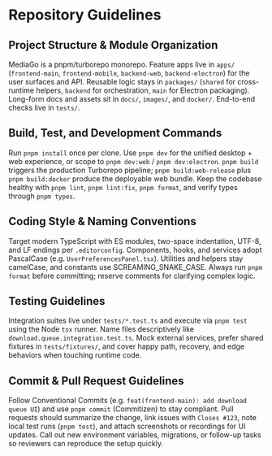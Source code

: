 # Repository Guidelines

## Project Structure & Module Organization
MediaGo is a pnpm/turborepo monorepo. Feature apps live in `apps/` (`frontend-main`, `frontend-mobile`, `backend-web`, `backend-electron`) for the user surfaces and API. Reusable logic stays in `packages/` (`shared` for cross-runtime helpers, `backend` for orchestration, `main` for Electron packaging). Long-form docs and assets sit in `docs/`, `images/`, and `docker/`. End-to-end checks live in `tests/`.

## Build, Test, and Development Commands
Run `pnpm install` once per clone. Use `pnpm dev` for the unified desktop + web experience, or scope to `pnpm dev:web` / `pnpm dev:electron`. `pnpm build` triggers the production Turborepo pipeline; `pnpm build:web-release` plus `pnpm build:docker` produce the deployable web bundle. Keep the codebase healthy with `pnpm lint`, `pnpm lint:fix`, `pnpm format`, and verify types through `pnpm types`.

## Coding Style & Naming Conventions
Target modern TypeScript with ES modules, two-space indentation, UTF-8, and LF endings per `.editorconfig`. Components, hooks, and services adopt PascalCase (e.g. `UserPreferencesPanel.tsx`). Utilities and helpers stay camelCase, and constants use SCREAMING_SNAKE_CASE. Always run `pnpm format` before committing; reserve comments for clarifying complex logic.

## Testing Guidelines
Integration suites live under `tests/*.test.ts` and execute via `pnpm test` using the Node `tsx` runner. Name files descriptively like `download.queue.integration.test.ts`. Mock external services, prefer shared fixtures in `tests/fixtures/`, and cover happy path, recovery, and edge behaviors when touching runtime code.

## Commit & Pull Request Guidelines
Follow Conventional Commits (e.g. `feat(frontend-main): add download queue UI`) and use `pnpm commit` (Commitizen) to stay compliant. Pull requests should summarize the change, link issues with `Closes #123`, note local test runs (`pnpm test`), and attach screenshots or recordings for UI updates. Call out new environment variables, migrations, or follow-up tasks so reviewers can reproduce the setup quickly.
